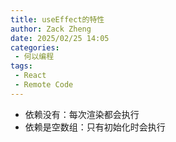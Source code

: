```yaml
---
title: useEffect的特性
author: Zack Zheng
date: 2025/02/25 14:05
categories:
 - 何以编程
tags:
 - React
 - Remote Code
---
```



<Suspense>
  <my-codes repo="o-bricks" path="demoCodes/React/react-demo/src/useEffectDemo.jsx" lang="js" lazy />
</Suspense>


+ 依赖没有：每次渲染都会执行
+ 依赖是空数组：只有初始化时会执行

<simple-img src="https://gitee.com/zackzhengxy/picGallery/raw/main/imgs/useEffect和useLayoutEffect区别.png" lazy></simple-img>



